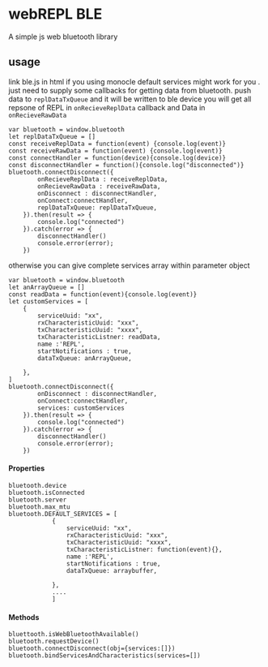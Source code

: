 # webREPL BLE
A simple js web bluetooth library
## usage
link ble.js in html
if you using monocle default services might work for you . just need to supply some callbacks for getting data from bluetooth.
push data to ```replDataTxQueue``` and it will be written to ble device
you will get all repsone of REPL in ```onRecieveReplData``` callback and Data  in ```onRecieveRawData```
```
var bluetooth = window.bluetooth
let replDataTxQueue = []
const receiveReplData = function(event) {console.log(event)}
const receiveRawData = function(event) {console.log(event)}
const connectHandler = function(device){console.log(device)}
const disconnectHandler = function(){console.log("disconnected")}
bluetooth.connectDisconnect({
        onRecieveReplData : receiveReplData,
        onRecieveRawData : receiveRawData,
        onDisconnect : disconnectHandler,
        onConnect:connectHandler,
        replDataTxQueue: replDataTxQueue,
    }).then(result => {
        console.log("connected")
    }).catch(error => {
        disconnectHandler()
        console.error(error);
    })
```
otherwise you can give complete services array within parameter object
```
var bluetooth = window.bluetooth
let anArrayQueue = []
const readData = function(event){console.log(event)}
let customServices = [
    { 
        serviceUuid: "xx",
        rxCharacteristicUuid: "xxx",
        txCharacteristicUuid: "xxxx",
        txCharacteristicListner: readData,
        name :'REPL',
        startNotifications : true,
        dataTxQueue: anArrayQueue,

    },
]
bluetooth.connectDisconnect({
        onDisconnect : disconnectHandler,
        onConnect:connectHandler,
        services: customServices
    }).then(result => {
        console.log("connected")
    }).catch(error => {
        disconnectHandler()
        console.error(error);
    })
```
#### Properties
``` 
bluetooth.device
bluetooth.isConnected
bluetooth.server
bluetooth.max_mtu
bluetooth.DEFAULT_SERVICES = [
            { 
                serviceUuid: "xx",
                rxCharacteristicUuid: "xxx",
                txCharacteristicUuid: "xxxx",
                txCharacteristicListner: function(event){},
                name :'REPL',
                startNotifications : true,
                dataTxQueue: arraybuffer,

            },
            ....
            ]
```
#### Methods
```
bluettooth.isWebBluetoothAvailable()
bluetooth.requestDevice()
bluetooth.connectDisconnect(obj={services:[]})
bluetooth.bindServicesAndCharacteristics(services=[])
```

